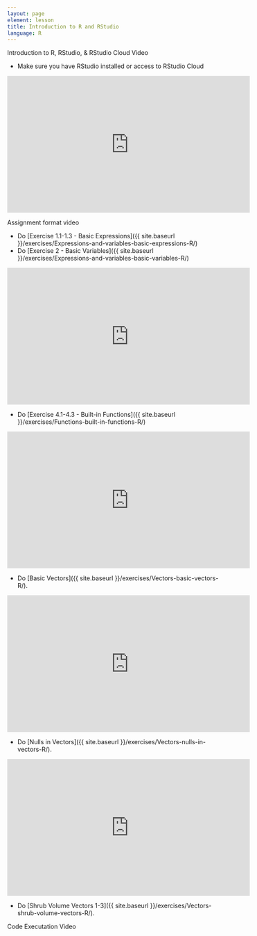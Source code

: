 ```yaml
---
layout: page
element: lesson
title: Introduction to R and RStudio
language: R
---
```


Introduction to R, RStudio, & RStudio Cloud Video

* Make sure you have RStudio installed or access to RStudio Cloud

<iframe width="560" height="315" src="https://www.youtube-nocookie.com/embed/BFVX0CKY67g" frameborder="0" allow="accelerometer; autoplay; encrypted-media; gyroscope; picture-in-picture" allowfullscreen></iframe>

Assignment format video

* Do [Exercise 1.1-1.3 - Basic Expressions]({{ site.baseurl }}/exercises/Expressions-and-variables-basic-expressions-R/)
* Do [Exercise 2 - Basic Variables]({{ site.baseurl }}/exercises/Expressions-and-variables-basic-variables-R/)

<iframe width="560" height="315" src="https://www.youtube-nocookie.com/embed/5QEAMY6mGC8" frameborder="0" allow="accelerometer; autoplay; encrypted-media; gyroscope; picture-in-picture" allowfullscreen></iframe>

* Do [Exercise 4.1-4.3 - Built-in Functions]({{ site.baseurl }}/exercises/Functions-built-in-functions-R/)

<iframe width="560" height="315" src="https://www.youtube-nocookie.com/embed/QjcV_eMu-PI" frameborder="0" allow="accelerometer; autoplay; encrypted-media; gyroscope; picture-in-picture" allowfullscreen></iframe>

* Do [Basic Vectors]({{ site.baseurl }}/exercises/Vectors-basic-vectors-R/).

<iframe width="560" height="315" src="https://www.youtube-nocookie.com/embed/6fx0YJ-isZg" frameborder="0" allow="accelerometer; autoplay; encrypted-media; gyroscope; picture-in-picture" allowfullscreen></iframe>

* Do [Nulls in Vectors]({{ site.baseurl }}/exercises/Vectors-nulls-in-vectors-R/).

<iframe width="560" height="315" src="https://www.youtube-nocookie.com/embed/PBGTApIB5I4" frameborder="0" allow="accelerometer; autoplay; encrypted-media; gyroscope; picture-in-picture" allowfullscreen></iframe>

* Do [Shrub Volume Vectors 1-3]({{ site.baseurl }}/exercises/Vectors-shrub-volume-vectors-R/).

Code Executation Video